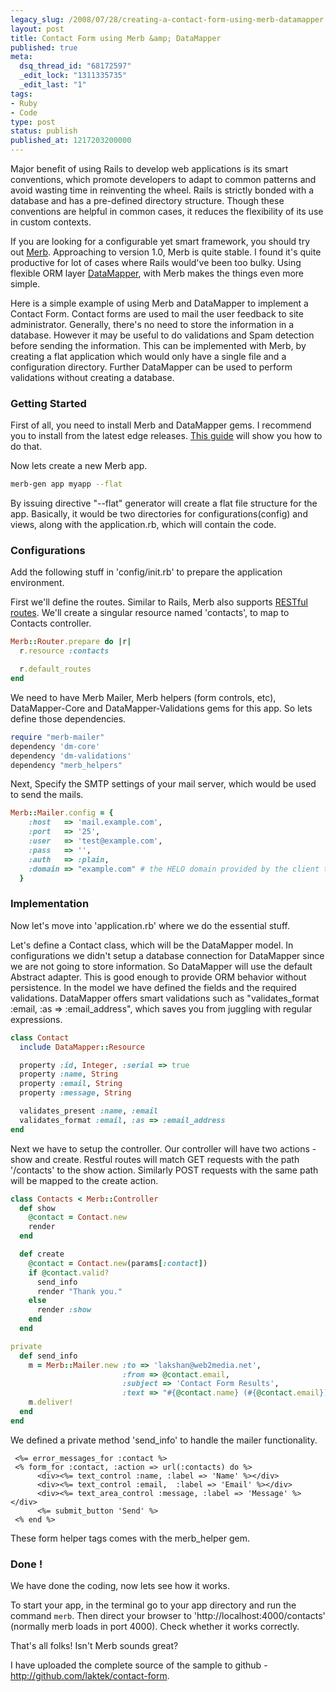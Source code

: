 ```yaml
---
legacy_slug: /2008/07/28/creating-a-contact-form-using-merb-datamapper
layout: post
title: Contact Form using Merb &amp; DataMapper
published: true
meta:
  dsq_thread_id: "68172597"
  _edit_lock: "1311335735"
  _edit_last: "1"
tags:
- Ruby
- Code
type: post
status: publish
published_at: 1217203200000
---
```

Major benefit of using Rails to develop web applications is its smart conventions, which promote developers to adapt to common patterns and avoid wasting time in reinventing the wheel. Rails is strictly bonded with a database and has a pre-defined directory structure. Though these conventions are helpful in common cases, it reduces the flexibility of its use in custom contexts.

If you are looking for a configurable yet smart framework, you should try out <a href="http://www.merbivore.com">Merb</a>. Approaching to version 1.0, Merb is quite stable. I found it's quite productive for lot of cases where Rails would've been too bulky. Using flexible ORM layer <a href="http://datamapper.org/">DataMapper</a>, with Merb makes the things even more simple.

Here is a simple example of using Merb and DataMapper to implement a Contact Form. Contact forms are used to mail the user feedback to site administrator. Generally, there's no need to store the information in a database. However it may be useful to do validations and Spam detection before sending the information. This can be implemented with Merb, by creating a flat application which would only have a single file and a configuration directory. Further DataMapper can be used to perform validations without creating a database.

<h3>Getting Started</h3>

First of all, you need to install Merb and DataMapper gems. I recommend you to install from the latest edge releases. <a href="http://www.slashdotdash.net/articles/2008/07/05/getting-started-with-merb-and-datamapper">This guide</a> will show you how to do that.

Now lets create a new Merb app.

``` bash
merb-gen app myapp --flat
```

By issuing directive "--flat" generator will create a flat file structure for the app. Basically, it would be two directories for configurations(config) and views, along with the application.rb, which will contain the code.

<h3>Configurations</h3>

Add the following stuff in 'config/init.rb' to prepare the application environment.

First we'll define the routes. Similar to Rails, Merb also supports <a href="http://brainspl.at/articles/2007/01/25/merb-gets-restfull-routes">RESTful routes</a>. We'll create a singular resource named 'contacts', to map to Contacts controller.

```ruby
Merb::Router.prepare do |r|
  r.resource :contacts

  r.default_routes
end
```

We need to have Merb Mailer, Merb helpers (form controls, etc), DataMapper-Core and DataMapper-Validations gems for this app. So lets define those dependencies.

```ruby
require "merb-mailer"
dependency 'dm-core'
dependency 'dm-validations'
dependency "merb_helpers"
```

Next, Specify the SMTP settings of your mail server, which would be used to send the mails.

```ruby
Merb::Mailer.config = {
    :host   => 'mail.example.com',
    :port   => '25',
    :user   => 'test@example.com',
    :pass   => '',
    :auth   => :plain,
    :domain => "example.com" # the HELO domain provided by the client to the server
  }
```

<h3>Implementation</h3>

Now let's move into 'application.rb' where we do the essential stuff.


Let's define a Contact class, which will be the DataMapper model. In configurations we didn't setup a database connection for DataMapper since we are not going to store information. So DataMapper will use the default Abstract adapter. This is good enough to provide ORM behavior without persistence. In the model we have defined the fields and the required validations. DataMapper offers smart validations such as "validates_format :email, :as => :email_address", which saves you from juggling with regular expressions.


```ruby
class Contact
  include DataMapper::Resource

  property :id, Integer, :serial => true
  property :name, String
  property :email, String
  property :message, String

  validates_present :name, :email
  validates_format :email, :as => :email_address
end
```


Next we have to setup the controller. Our controller will have two actions - show and create. Restful routes will match GET requests with the path '/contacts' to the show action. Similarly POST requests with the same path will be mapped to the create action.

```ruby
class Contacts < Merb::Controller
  def show
    @contact = Contact.new
    render
  end

  def create
    @contact = Contact.new(params[:contact])
    if @contact.valid?
      send_info
      render "Thank you."
    else
      render :show
    end
  end

private
  def send_info
    m = Merb::Mailer.new :to => 'lakshan@web2media.net',
                         :from => @contact.email,
                         :subject => 'Contact Form Results',
                         :text => "#{@contact.name} (#{@contact.email}) wrote : \n #{@contact.message}"
    m.deliver!
  end
end
```

We defined a private method 'send_info' to handle the mailer functionality.

```erb
 <%= error_messages_for :contact %>
 <% form_for :contact, :action => url(:contacts) do %>
      <div><%= text_control :name, :label => 'Name' %></div>
      <div><%= text_control :email,  :label => 'Email' %></div>
      <div><%= text_area_control :message, :label => 'Message' %></div>
      <%= submit_button 'Send' %>
 <% end %>
```

These form helper tags comes with the merb_helper gem.

<h3>Done ! </h3>

We have done the coding, now lets see how it works.

To start your app, in the terminal go to your app directory and run the command <code>merb</code>. Then direct your browser to 'http://localhost:4000/contacts' (normally merb loads in port 4000). Check whether it works correctly.

That's all folks! Isn't Merb sounds great?

I have uploaded the complete source of the sample to github - <a href="http://github.com/laktek/contact-form">http://github.com/laktek/contact-form</a>.
